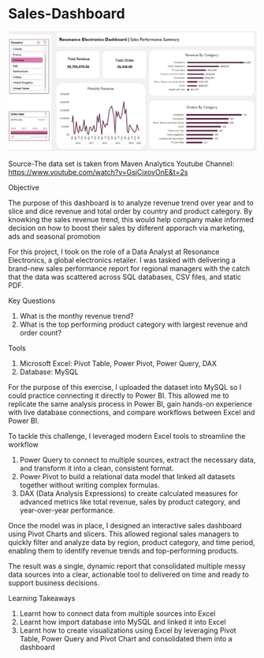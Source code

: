 # Sales-Dashboard

![image](Sales-Dashboard.png)

Source-The data set is taken from Maven Analytics Youtube Channel: https://www.youtube.com/watch?v=GsjCixoyOnE&t=2s

Objective  

The purpose of this dashboard is to analyze revenue trend over year and to slice and dice revenue and total order by country and product category. By knowking the sales revenue trend, this would help company make informed decision on how to boost their sales by diiferent apporach via marketing, ads and seasonal promotion

For this project, I took on the role of a Data Analyst at Resonance Electronics, a global electronics retailer. I was tasked with delivering a brand-new sales performance report for regional managers with the catch that the data was scattered across SQL databases, CSV files, and static PDF.

Key Questions
1. What is the monthy revenue trend?
2. What is the top performing product category with largest revenue and order count?

Tools   
1. Microsoft Excel: Pivot Table, Power Pivot, Power Query, DAX
2. Database: MySQL

For the purpose of this exercise, I uploaded the dataset into MySQL so I could practice connecting it directly to Power BI. This allowed me to replicate the same analysis process in Power BI, gain hands-on experience with live database connections, and compare workflows between Excel and Power BI.

To tackle this challenge, I leveraged modern Excel tools to streamline the workflow
1. Power Query to connect to multiple sources, extract the necessary data, and transform it into a clean, consistent format.
2. Power Pivot to build a relational data model that linked all datasets together without writing complex formulas.
3. DAX (Data Analysis Expressions) to create calculated measures for advanced metrics like total revenue, sales by product category, and year-over-year performance.

Once the model was in place, I designed an interactive sales dashboard using Pivot Charts and slicers. This allowed regional sales managers to quickly filter and analyze data by region, product category, and time period, enabling them to identify revenue trends and top-performing products.

The result was a single, dynamic report that consolidated multiple messy data sources into a clear, actionable tool to delivered on time and ready to support business decisions.

Learning Takeaways
1. Learnt how to connect data from multiple sources into Excel
2. Learnt how import database into MySQL and linked it into Excel
3. Learnt how to create visualizations using Excel by leveraging Pivot Table, Power Query and Pivot Chart and consolidated them into a dashboard

